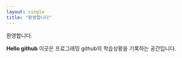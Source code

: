 ```yaml
---
layout: single
title: "환영합니다" 
---
```


환영합니다.  

**Hello github** 이곳은 프로그래밍 github의 학습상황을 기록하는 공간입니다.
